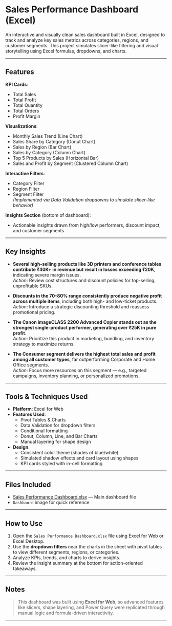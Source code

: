 # Sales Performance Dashboard (Excel)

An interactive and visually clean sales dashboard built in Excel, designed to track and analyze key sales metrics across categories, regions, and customer segments. This project simulates slicer-like filtering and visual storytelling using Excel formulas, dropdowns, and charts.

---

## Features

**KPI Cards**:
  - Total Sales
  - Total Profit
  - Total Quantity
  - Total Orders
  - Profit Margin

**Visualizations**:
  - Monthly Sales Trend (Line Chart)
  - Sales Share by Category (Donut Chart)
  - Sales by Region (Bar Chart)
  - Sales by Category (Column Chart)
  - Top 5 Products by Sales (Horizontal Bar)
  - Sales and Profit by Segment (Clustered Column Chart)

**Interactive Filters**:
  - Category Filter
  - Region Filter
  - Segment Filter  
  *(Implemented via Data Validation dropdowns to simulate slicer-like behavior)*

**Insights Section** (bottom of dashboard):
  - Actionable insights drawn from high/low performers, discount impact, and customer segments

---

## Key Insights

- **Several high-selling products like 3D printers and conference tables contribute ₹40K+ in revenue but result in losses exceeding ₹20K**, indicating severe margin issues.  
  *Action*: Review cost structures and discount policies for top-selling, unprofitable SKUs.

- **Discounts in the 70–80% range consistently produce negative profit across multiple items**, including both high- and low-ticket products.  
  *Action*: Introduce a strategic discounting threshold and reassess promotional pricing.

- **The Canon imageCLASS 2200 Advanced Copier stands out as the strongest single-product performer, generating over ₹25K in pure profit**.  
  *Action*: Prioritize this product in marketing, bundling, and inventory strategy to maximize returns.

- **The Consumer segment delivers the highest total sales and profit among all customer types**, far outperforming Corporate and Home Office segments.  
  *Action*: Focus more resources on this segment — e.g., targeted campaigns, inventory planning, or personalized promotions.

---

## Tools & Techniques Used

- **Platform**: Excel for Web  
- **Features Used**:
  - Pivot Tables & Charts
  - Data Validation for dropdown filters
  - Conditional formatting
  - Donut, Column, Line, and Bar Charts
  - Manual layering for shape design
- **Design**:
  - Consistent color theme (shades of blue/white)
  - Simulated shadow effects and card layout using shapes
  - KPI cards styled with in-cell formatting

---

## Files Included

- [Sales Performance Dashboard.xlsx](./Sales%20Performance%20Dashboard.xlsx) — Main dashboard file
- `Dashbaord` image for quick reference

---

## How to Use

1. Open the `Sales Performance Dashboard.xlsx` file using Excel for Web or Excel Desktop.
2. Use the **dropdown filters** near the charts in the sheet with pivot tables to view different segments, regions, or categories.
3. Analyze KPIs, trends, and charts to derive insights.
4. Review the insight summary at the bottom for action-oriented takeaways.

---

## Notes

> This dashboard was built using **Excel for Web**, so advanced features like slicers, shape layering, and Power Query were replicated through manual logic and formula-driven interactivity.

---
